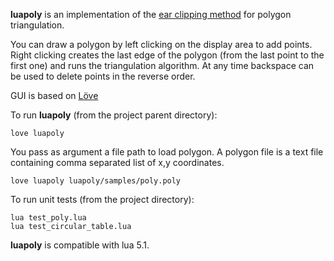 **luapoly** is an implementation of the [ear clipping method](https://en.wikipedia.org/wiki/Polygon_triangulation#Ear_clipping_method) for polygon triangulation.

You can draw a polygon by left clicking on the display area to add points. 
Right clicking creates the last edge of the polygon (from the last point to the first one) and runs the triangulation algorithm.
At any time backspace can be used to delete points in the reverse order.

GUI is based on [Löve](https://love2d.org/)

To run **luapoly** (from the project parent directory):

	love luapoly

You pass as argument a file path to load polygon. A polygon file is a text file containing comma separated list of x,y coordinates.

	love luapoly luapoly/samples/poly.poly

To run unit tests (from the project directory):

	lua test_poly.lua
	lua test_circular_table.lua

**luapoly** is compatible with lua 5.1.

